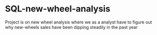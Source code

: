 # SQL-new-wheel-analysis
Project is on new wheel analysis where we as a analyst have to figure out why new-wheels sales have been dipping steadily in the past year
